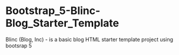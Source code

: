 # Bootstrap_5-Blinc-Blog_Starter_Template
 Blinc (Blog, Inc) - is a basic blog  HTML starter template project using bootsrap 5
